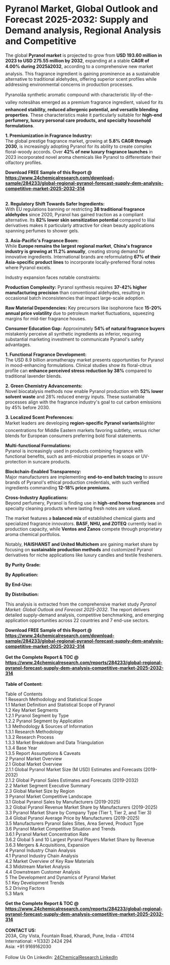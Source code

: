 <h1>Pyranol Market, Global Outlook and Forecast 2025-2032: Supply and Demand analysis, Regional Analysis and Competitive</h1><p>The global <strong>Pyranol market</strong> is projected to grow from <strong>USD 193.60 million in 2023 to USD 275.55 million by 2032</strong>, expanding at a stable <strong>CAGR of 4.00% during 2025â2032</strong>, according to a comprehensive new market analysis. This fragrance ingredient is gaining prominence as a sustainable alternative to traditional aldehydes, offering superior scent profiles while addressing environmental concerns in production processes.</p><p>Pyranolâa synthetic aromatic compound with characteristic lily-of-the-valley notesâhas emerged as a premium fragrance ingredient, valued for its <strong>enhanced stability, reduced allergenic potential, and versatile blending properties</strong>. These characteristics make it particularly suitable for <strong>high-end perfumery, luxury personal care products, and specialty household formulations</strong>.</p><p><strong>1. Premiumization in Fragrance Industry:</strong><br>
The global prestige fragrance market, growing at <strong>5.8% CAGR through 2030</strong>, is increasingly adopting Pyranol for its ability to create complex floral-woody accords. Over <strong>42% of new luxury fragrance launches</strong> in 2023 incorporated novel aroma chemicals like Pyranol to differentiate their olfactory profiles.</p><div><b>Download FREE Sample of this Report @ 
            <a href="https://www.24chemicalresearch.com/download-sample/284233/global-regional-pyranol-forecast-supply-dem-analysis-competitive-market-2025-2032-314">
            https://www.24chemicalresearch.com/download-sample/284233/global-regional-pyranol-forecast-supply-dem-analysis-competitive-market-2025-2032-314</a></b></div><br><p><strong>2. Regulatory Shift Towards Safer Ingredients:</strong><br>
With EU regulations banning or restricting <strong>38 traditional fragrance aldehydes</strong> since 2020, Pyranol has gained traction as a compliant alternative. Its <strong>82% lower skin sensitization potential</strong> compared to lilial derivatives makes it particularly attractive for clean beauty applications spanning perfumes to shower gels.</p><p><strong>3. Asia-Pacific's Fragrance Boom:</strong><br>
While <strong>Europe remains the largest regional market</strong>, <strong>China's fragrance industry is growing at 11.2% annually</strong>, creating strong demand for innovative ingredients. International brands are reformulating <strong>67% of their Asia-specific product lines</strong> to incorporate locally-preferred floral notes where Pyranol excels.</p><p>Industry expansion faces notable constraints:</p><p><strong>Production Complexity:</strong> Pyranol synthesis requires <strong>37-42% higher manufacturing precision</strong> than conventional aldehydes, resulting in occasional batch inconsistencies that impact large-scale adoption.</p><p><strong>Raw Material Dependencies:</strong> Key precursors like isophorone face <strong>15-20% annual price volatility</strong> due to petroleum market fluctuations, squeezing margins for mid-tier fragrance houses.</p><p><strong>Consumer Education Gap:</strong> Approximately <strong>54% of natural fragrance buyers</strong> mistakenly perceive all synthetic ingredients as inferior, requiring substantial marketing investment to communicate Pyranol's safety advantages.</p><p><strong>1. Functional Fragrance Development:</strong><br>
The USD 8.9 billion aromatherapy market presents opportunities for Pyranol in mood-enhancing formulations. Clinical studies show its floral-citrus profile can <strong>enhance perceived stress reduction by 38%</strong> compared to traditional lavender blends.</p><p><strong>2. Green Chemistry Advancements:</strong><br>
Novel biocatalysis methods now enable Pyranol production with <strong>52% lower solvent waste</strong> and 28% reduced energy inputs. These sustainable processes align with the fragrance industry's goal to cut carbon emissions by 45% before 2030.</p><p><strong>3. Localized Scent Preferences:</strong><br>
Market leaders are developing <strong>region-specific Pyranol variants</strong>âlighter concentrations for Middle Eastern markets favoring subtlety, versus richer blends for European consumers preferring bold floral statements.</p><p><strong>Multi-functional Formulations:</strong><br>
	Pyranol is increasingly used in products combining fragrance with functional benefits, such as anti-microbial properties in soaps or UV-protection in suncare products.</p><p><strong>Blockchain-Enabled Transparency:</strong><br>
	Major manufacturers are implementing <strong>end-to-end batch tracing</strong> to assure brands of Pyranol's ethical production credentials, with such verified ingredients commanding <strong>12-18% price premiums</strong>.</p><p><strong>Cross-Industry Applications:</strong><br>
	Beyond perfumery, Pyranol is finding use in <strong>high-end home fragrances</strong> and specialty cleaning products where lasting fresh notes are valued.</p><p>The market features a <strong>balanced mix</strong> of established chemical giants and specialized fragrance innovators. <strong>BASF, NHU, and ZOTEQ</strong> currently lead in production capacity, while <strong>Ventos and Zanos</strong> compete through proprietary aroma chemical portfolios.</p><p>Notably, <strong>HAISHANST and United Multichem</strong> are gaining market share by focusing on <strong>sustainable production methods</strong> and customized Pyranol derivatives for niche applications like luxury candles and textile fresheners.</p><p><strong>By Purity Grade:</strong></p><p><strong>By Application:</strong></p><p><strong>By End-Use:</strong></p><p><strong>By Distribution:</strong></p><p>This analysis is extracted from the comprehensive market study <em>Pyranol Market: Global Outlook and Forecast 2025-2032</em>. The report delivers detailed supply-demand analysis, competitive benchmarking, and emerging application opportunities across 22 countries and 7 end-use sectors.</p><div><b>Download FREE Sample of this Report @ 
            <a href="https://www.24chemicalresearch.com/download-sample/284233/global-regional-pyranol-forecast-supply-dem-analysis-competitive-market-2025-2032-314">
            https://www.24chemicalresearch.com/download-sample/284233/global-regional-pyranol-forecast-supply-dem-analysis-competitive-market-2025-2032-314</a></b></div><br><div><b>Get the Complete Report & TOC @ 
            <a href="https://www.24chemicalresearch.com/reports/284233/global-regional-pyranol-forecast-supply-dem-analysis-competitive-market-2025-2032-314">
            https://www.24chemicalresearch.com/reports/284233/global-regional-pyranol-forecast-supply-dem-analysis-competitive-market-2025-2032-314</a></b></div><br>
            <b>Table of Content:</b><p>Table of Contents<br />
1 Research Methodology and Statistical Scope<br />
1.1 Market Definition and Statistical Scope of Pyranol<br />
1.2 Key Market Segments<br />
1.2.1 Pyranol Segment by Type<br />
1.2.2 Pyranol Segment by Application<br />
1.3 Methodology & Sources of Information<br />
1.3.1 Research Methodology<br />
1.3.2 Research Process<br />
1.3.3 Market Breakdown and Data Triangulation<br />
1.3.4 Base Year<br />
1.3.5 Report Assumptions & Caveats<br />
2 Pyranol Market Overview<br />
2.1 Global Market Overview<br />
2.1.1 Global Pyranol Market Size (M USD) Estimates and Forecasts (2019-2032)<br />
2.1.2 Global Pyranol Sales Estimates and Forecasts (2019-2032)<br />
2.2 Market Segment Executive Summary<br />
2.3 Global Market Size by Region<br />
3 Pyranol Market Competitive Landscape<br />
3.1 Global Pyranol Sales by Manufacturers (2019-2025)<br />
3.2 Global Pyranol Revenue Market Share by Manufacturers (2019-2025)<br />
3.3 Pyranol Market Share by Company Type (Tier 1, Tier 2, and Tier 3)<br />
3.4 Global Pyranol Average Price by Manufacturers (2019-2025)<br />
3.5 Manufacturers Pyranol Sales Sites, Area Served, Product Type<br />
3.6 Pyranol Market Competitive Situation and Trends<br />
3.6.1 Pyranol Market Concentration Rate<br />
3.6.2 Global 5 and 10 Largest Pyranol Players Market Share by Revenue<br />
3.6.3 Mergers & Acquisitions, Expansion<br />
4 Pyranol Industry Chain Analysis<br />
4.1 Pyranol Industry Chain Analysis<br />
4.2 Market Overview of Key Raw Materials<br />
4.3 Midstream Market Analysis<br />
4.4 Downstream Customer Analysis<br />
5 The Development and Dynamics of Pyranol Market <br />
5.1 Key Development Trends<br />
5.2 Driving Factors<br />
5.3 Mark</p><div><b>Get the Complete Report & TOC @ 
            <a href="https://www.24chemicalresearch.com/reports/284233/global-regional-pyranol-forecast-supply-dem-analysis-competitive-market-2025-2032-314">
            https://www.24chemicalresearch.com/reports/284233/global-regional-pyranol-forecast-supply-dem-analysis-competitive-market-2025-2032-314</a></b></div><br><b>CONTACT US:</b><br>
            203A, City Vista, Fountain Road, Kharadi, Pune, India - 411014<br>
            International: +1(332) 2424 294<br>
            Asia: +91 9169162030 <br><br>
            Follow Us On LinkedIn: <a href="https://www.linkedin.com/company/24chemicalresearch/">24ChemicalResearch LinkedIn</a>
